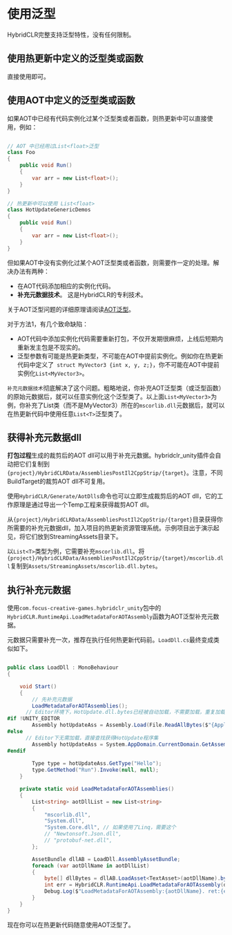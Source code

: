 # 使用泛型

HybridCLR完整支持泛型特性，没有任何限制。

## 使用热更新中定义的泛型类或函数

直接使用即可。

## 使用AOT中定义的泛型类或函数

如果AOT中已经有代码实例化过某个泛型类或者函数，则热更新中可以直接使用，例如：

```csharp

// AOT 中已经用过List<float>泛型
class Foo
{
    public void Run()
    {
        var arr = new List<float>();
    }
}

// 热更新中可以使用 List<float>
class HotUpdateGenericDemos
{
    public void Run()
    {
        var arr = new List<float>();
    }
}

```

但如果AOT中没有实例化过某个AOT泛型类或者函数，则需要作一定的处理。解决办法有两种：

- 在AOT代码添加相应的实例化代码。
- **补充元数据技术**。 这是HybridCLR的专利技术。

关于AOT泛型问题的详细原理请阅读[AOT泛型](/basic/aotgeneric.md)。

对于方法1，有几个致命缺陷：

- AOT代码中添加实例化代码需要重新打包，不仅开发期很麻烦，上线后短期内重新发主包是不现实的。
- 泛型参数有可能是热更新类型，不可能在AOT中提前实例化。例如你在热更新代码中定义了` struct MyVector3 {int x, y, z;}`，你不可能在AOT中提前实例化`List<MyVector3>`。

`补充元数据技术`彻底解决了这个问题。粗略地说，你补充AOT泛型类（或泛型函数）的原始元数据后，就可以任意实例化这个泛型类了。以上面`List<MyVector3>`为例，你补充了List类（而不是MyVector3）所在的`mscorlib.dll`元数据后，就可以在热更新代码中使用任意`List<T>`泛型类了。

## 获得补充元数据dll

**打包过程**生成的裁剪后的AOT dll可以用于补充元数据。hybridclr_unity插件会自动把它们复制到`{project}/HybridCLRData/AssembliesPostIl2CppStrip/{target}`。注意，不同BuildTarget的裁剪AOT dll不可复用。

使用`HybridCLR/Generate/AotDlls`命令也可以立即生成裁剪后的AOT dll，它的工作原理是通过导出一个Temp工程来获得裁剪AOT dll。

从`{project}/HybridCLRData/AssembliesPostIl2CppStrip/{target}`目录获得你所需要的补充元数据dll，加入项目的热更新资源管理系统。示例项目出于演示起见，将它们放到StreamingAssets目录下。

以`List<T>`类型为例，它需要补充`mscorlib.dll`。将`{project}/HybridCLRData/AssembliesPostIl2CppStrip/{target}/mscorlib.dll`复制到`Assets/StreamingAssets/mscorlib.dll.bytes`。

## 执行补充元数据

使用`com.focus-creative-games.hybridclr_unity`包中的`HybridCLR.RuntimeApi.LoadMetadataForAOTAssembly`函数为AOT泛型补充元数据。

元数据只需要补充一次，推荐在执行任何热更新代码前。`LoadDll.cs`最终变成类似如下。

```csharp

public class LoadDll : MonoBehaviour
{

    void Start()
    {
        // 先补充元数据
        LoadMetadataForAOTAssemblies();
      // Editor环境下，HotUpdate.dll.bytes已经被自动加载，不需要加载，重复加载反而会出问题。
#if !UNITY_EDITOR
        Assembly hotUpdateAss = Assembly.Load(File.ReadAllBytes($"{Application.streamingAssetsPath}/HotUpdate.dll.bytes"));
#else
      // Editor下无需加载，直接查找获得HotUpdate程序集
        Assembly hotUpdateAss = System.AppDomain.CurrentDomain.GetAssemblies().First(a => a.GetName().Name == "HotUpdate");
#endif
    
        Type type = hotUpdateAss.GetType("Hello");
        type.GetMethod("Run").Invoke(null, null);
    }

    private static void LoadMetadataForAOTAssemblies()
    {
        List<string> aotDllList = new List<string>
        {
            "mscorlib.dll",
            "System.dll",
            "System.Core.dll", // 如果使用了Linq，需要这个
            // "Newtonsoft.Json.dll",
            // "protobuf-net.dll",
        };

        AssetBundle dllAB = LoadDll.AssemblyAssetBundle;
        foreach (var aotDllName in aotDllList)
        {
            byte[] dllBytes = dllAB.LoadAsset<TextAsset>(aotDllName).bytes;
            int err = HybridCLR.RuntimeApi.LoadMetadataForAOTAssembly(dllBytes, HomologousImageMode.SuperSet);
            Debug.Log($"LoadMetadataForAOTAssembly:{aotDllName}. ret:{err}");
        }
    }
}    
```

现在你可以在热更新代码随意使用AOT泛型了。

